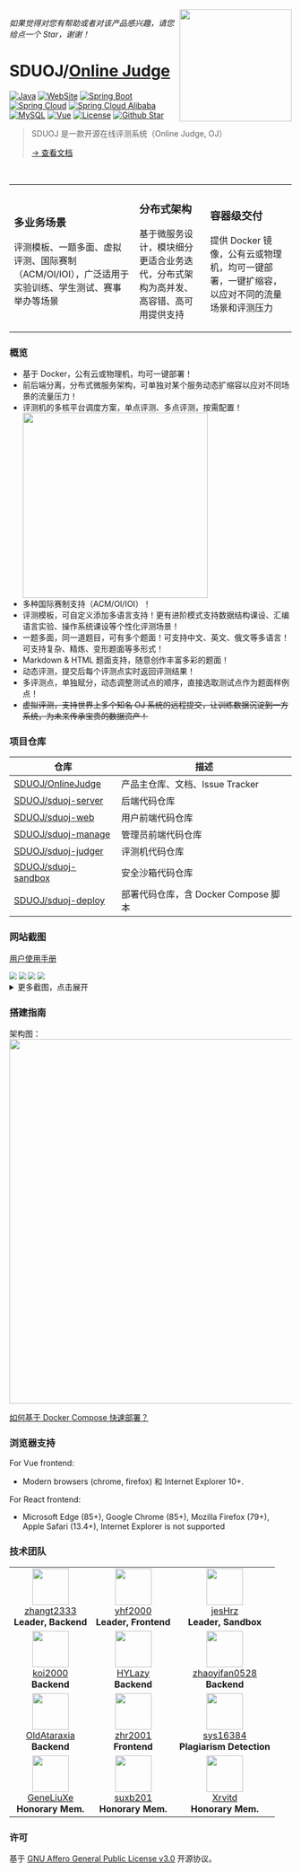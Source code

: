 <img align="right" src="website/static/img/sduoj-logo.svg" width=200 />

*如果觉得对您有帮助或者对该产品感兴趣，请您给点一个 Star，谢谢！*

# SDUOJ/[Online Judge](https://sduoj.online)

[![Java](https://img.shields.io/badge/Java-8-informational)](http://openjdk.java.net/)
[![WebSite](https://img.shields.io/website?up_message=sduoj.online&url=https%3A%2F%2Fsduoj.online%2F)](https://sduoj.online/)
[![Spring Boot](https://img.shields.io/badge/Spring%20Boot-2.1.12-success)](https://spring.io/projects/spring-boot)
[![Spring Cloud](https://img.shields.io/badge/Spring%20Cloud-Greenwich.SR5-success)](https://spring.io/projects/spring-cloud)
[![Spring Cloud Alibaba](https://img.shields.io/badge/Spring%20Cloud%20Alibaba-2.1.2-success)](https://spring.io/projects/spring-cloud-alibaba)
[![MySQL](https://img.shields.io/badge/MySQL-8-blue)](https://www.mysql.com/)
[![Vue](https://img.shields.io/badge/Vue-2.6.11-success)](https://vuejs.org/)
[![License](https://img.shields.io/github/license/SDUOJ/OnlineJudge)](https://github.com/SDUOJ/OnlineJudge/blob/main/LICENSE)
[![Github Star](https://img.shields.io/github/stars/SDUOJ?style=social)](https://github.com/SDUOJ/OnlineJudge)

> SDUOJ 是一款开源在线评测系统（Online Judge, OJ）
> 
> [→ 查看文档](https://sduoj.online)
> 

<br />

<table>
    <tr>
        <td>
            <h3>多业务场景</h3> 
            <p>评测模板、一题多面、虚拟评测、国际赛制（ACM/OI/IOI），广泛适用于实验训练、学生测试、赛事举办等场景</p>
        </td>
        <td>
            <h3>分布式架构</h3> 
            <p>基于微服务设计，模块细分更适合业务迭代，分布式架构为高并发、高容错、高可用提供支持</p>
        </td>
        <td>
            <h3>容器级交付</h3> 
            <p>提供 Docker 镜像，公有云或物理机，均可一键部署，一键扩缩容，以应对不同的流量场景和评测压力</p>
        </td>
    </tr>
</table>


### 概览

* 基于 Docker，公有云或物理机，均可一键部署！
* 前后端分离，分布式微服务架构，可单独对某个服务动态扩缩容以应对不同场景的流量压力！
* 评测机的多核平台调度方案，单点评测、多点评测，按需配置！  <img src="website/static/img/home/image-20201122203804615.png" width=330 align="center"/>
* 多种国际赛制支持（ACM/OI/IOI）！
* 评测模板，可自定义添加多语言支持！更有进阶模式支持数据结构课设、汇编语言实验、操作系统课设等个性化评测场景！
* 一题多面，同一道题目，可有多个题面！可支持中文、英文、俄文等多语言！可支持复杂、精炼、变形题面等多形式！
* Markdown & HTML 题面支持，随意创作丰富多彩的题面！
* 动态评测，提交后每个评测点实时返回评测结果！
* 多评测点，单独赋分，动态调整测试点的顺序，直接选取测试点作为题面样例点！
* ~~虚拟评测，支持世界上多个知名 OJ 系统的远程提交，让训练数据沉淀到一方系统，为未来传承宝贵的数据资产！~~

### 项目仓库

| 仓库                                                         | 描述                                 |
| ------------------------------------------------------------ | ------------------------------------ |
| [SDUOJ/OnlineJudge](https://github.com/SDUOJ/OnlineJudge)    | 产品主仓库、文档、Issue Tracker       |
| [SDUOJ/sduoj-server](https://github.com/SDUOJ/sduoj-server)  | 后端代码仓库                         |
| [SDUOJ/sduoj-web](https://github.com/SDUOJ/sduoj-web)        | 用户前端代码仓库                     |
| [SDUOJ/sduoj-manage](https://github.com/SDUOJ/sduoj-manage)  | 管理员前端代码仓库                   |
| [SDUOJ/sduoj-judger](https://github.com/SDUOJ/sduoj-judger)  | 评测机代码仓库                       |
| [SDUOJ/sduoj-sandbox](https://github.com/SDUOJ/sduoj-sandbox) | 安全沙箱代码仓库                     |
| [SDUOJ/sduoj-deploy](https://github.com/SDUOJ/sduoj-deploy)  | 部署代码仓库，含 Docker Compose 脚本 |

### 网站截图

[用户使用手册](https://sduoj.online/docs/manual/user/home)

<img src="website/static/img/home/image-20201122210911513.png" style="zoom:80%;" />

<img src="website/static/img/home/image-20201122211144679.png" style="zoom:80%;" />

<img src="website/static/img/home/image-20201122211232174.png" style="zoom:80%;" />

<img src="website/static/img/home/image-20201122212148575.png" style="zoom:80%;" />

<details>
<summary>更多截图，点击展开</summary>
<br>

<img src="website/static/img/home/image-20201122210935648.png" style="zoom:80%;" />

<img src="website/static/img/home/image-20201122211308172.png" style="zoom:80%;" />


<img src="website/static/img/home/image-20201122212415897.png" style="zoom:80%;" />

<img src="website/static/img/home/image-20201122212452051.png" style="zoom:80%;" />

<img src="website/static/img/home/image-20201122212524787.png" style="zoom:80%;" />

<img src="website/static/img/home/image-20201122212606712.png" style="zoom:80%;" />

<img src="website/static/img/home/image-20201122212903607.png" style="zoom:80%;" />

<img src="website/static/img/home/image-20201122212835905.png" style="zoom:80%;" />

</details>

### 搭建指南

架构图：<img src="website/static/img/home/image-20201122204545807.png" width=650 align="center"/>

[如何基于 Docker Compose 快速部署？](https://sduoj.online/docs/deployment/docker-compose)

### 浏览器支持

For Vue frontend:
-  Modern browsers (chrome, firefox) 和 Internet Explorer 10+.

For React frontend:
-  Microsoft Edge (85+), Google Chrome (85+), Mozilla Firefox (79+), Apple Safari (13.4+), Internet Explorer is not supported

### 技术团队
<table>
    <tr>
        <td align="center">
            <img src="https://github.com/zhangt2333.png?s=64" width="65px;"/>
            <br />
            <a href="https://github.com/zhangt2333" target="_blank">zhangt2333</a>
            <br />
            <strong> Leader, Backend </strong>
        </td>
        <td align="center">
            <img src="https://github.com/yhf2000.png?s=64" width="65px;"/>
            <br />
            <a href="https://github.com/yhf2000" target="_blank">yhf2000</a>
            <br />
            <strong> Leader, Frontend </strong>
        </td>
        <td align="center">
            <img src="https://github.com/jesHrz.png?s=64" width="65px;"/>
            <br />
            <a href="https://github.com/jesHrz" target="_blank">jesHrz</a>
            <br />
            <strong> Leader, Sandbox </strong>
        </td>
    </tr>
    <tr>
        <td align="center">
            <img src="https://github.com/koi2000.png?s=64" width="65px;"/>
            <br />
            <a href="https://github.com/koi2000" target="_blank">koi2000</a>
            <br />
            <strong> Backend </strong>
        </td>
        <td align="center">
            <img src="https://github.com/HYLazy.png?s=64" width="65px;"/>
            <br />
            <a href="https://github.com/HYLazy" target="_blank">HYLazy</a>
            <br />
            <strong> Backend </strong>
        </td>
        <td align="center">
            <img src="https://github.com/zhaoyifan0528.png?s=64" width="65px;"/>
            <br />
            <a href="https://github.com/zhaoyifan0528" target="_blank">zhaoyifan0528</a>
            <br />
            <strong> Backend </strong>
        </td>
    </tr>
    <tr>
        <td align="center">
            <img src="https://github.com/OldAtaraxia.png?s=64" width="65px;"/>
            <br />
            <a href="https://github.com/OldAtaraxia" target="_blank">OldAtaraxia</a>
            <br />
            <strong> Backend </strong>
        </td>
        <td align="center">
            <img src="https://github.com/zhr2001.png?s=64" width="65px;"/>
            <br />
            <a href="https://github.com/zhr2001" target="_blank">zhr2001</a>
            <br />
            <strong> Frontend </strong>
        </td>
        <td align="center">
            <img src="https://github.com/sys16384.png?s=64" width="65px;"/>
            <br />
            <a href="https://github.com/sys16384" target="_blank">sys16384</a>
            <br />
            <strong> Plagiarism Detection </strong>
        </td>
    </tr>
    <tr>
        <td align="center">
            <img src="https://github.com/GeneLiuXe.png?s=64" width="65px;"/>
            <br />
            <a href="https://github.com/GeneLiuXe" target="_blank">GeneLiuXe</a>
            <br />
            <strong> Honorary Mem. </strong>
        </td>
        <td align="center">
            <img src="https://github.com/suxb201.png?s=64" width="65px;"/>
            <br />
            <a href="https://github.com/suxb201" target="_blank">suxb201</a>
            <br />
            <strong> Honorary Mem. </strong>
        </td>
        <td align="center">
            <img src="https://github.com/Xrvitd.png?s=64" width="65px;"/>
            <br />
            <a href="https://github.com/Xrvitd" target="_blank">Xrvitd</a>
            <br />
            <strong> Honorary Mem. </strong>
        </td>
    </tr>
</table>



### 许可

基于 [GNU Affero General Public License v3.0](https://www.gnu.org/licenses/agpl-3.0.en.html) 开源协议。

